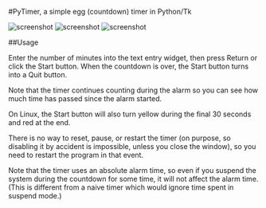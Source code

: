 #PyTimer, a simple egg (countdown) timer in Python/Tk

![screenshot](https://github.com/mdoege/PyTimer/raw/master/scr1.png "PyTimer screenshot")
![screenshot](https://github.com/mdoege/PyTimer/raw/master/scr2.png "PyTimer screenshot")
![screenshot](https://github.com/mdoege/PyTimer/raw/master/scr3.png "PyTimer screenshot")

##Usage

Enter the number of minutes into the text entry widget, then press Return or click the Start button. When the countdown is over, the Start button turns into a Quit button.

Note that the timer continues counting during the alarm so you can see how much time has passed since the alarm started.

On Linux, the Start button will also turn yellow during the final 30 seconds and red at the end.

There is no way to reset, pause, or restart the timer (on purpose, so disabling it by accident is impossible, unless you close the window), so you need to restart the program in that event.

Note that the timer uses an absolute alarm time, so even if you suspend the system during the countdown for some time, it will not affect the alarm time. (This is different from a naive timer which would ignore time spent in suspend mode.)
